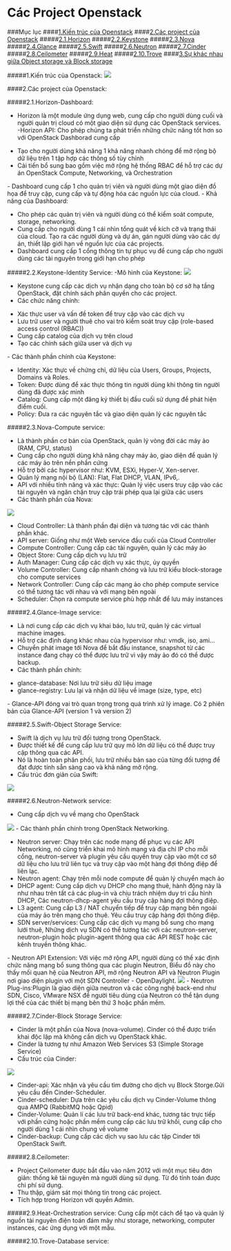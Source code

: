 # Các Project Openstack
###Mục lục
####[1.Kiến trúc của Openstack](#kientruc)
####[2.Các project của Openstack](#project)
#####[2.1.Horizon](#horizon)
#####[2.2.Keystone](#keystone)
#####[2.3.Nova](#nova)
#####[2.4.Glance](#glance)
#####[2.5.Swift](#swift)
#####[2.6.Neutron](#neutron)
#####[2.7.Cinder](#cinder)
#####[2.8.Ceilometer](#ceilometer)
#####[2.9.Heat](#heat)
#####[2.10.Trove](#trove)
####[3.Sự khác nhau giữa Object storage và Block storage](#khacnhau)

<a name="kientruc"></a>
#####1.Kiến trúc của Openstack:
<img src="http://docs.openstack.org/admin-guide/_images/openstack-arch-kilo-logical-v1.png">

<a name="project"></a>
####2.Các project của Openstack:

<a name="horizon"></a>
#####2.1.Horizon-Dashboard:
- Horizon là một module ứng dụng web, cung cấp cho người dùng cuối và người quản trị cloud có một giao diện sử dụng các OpenStack services.
-Horizon API: Cho phép chúng ta phát triển những chức năng tốt hơn so với OpenStack Dashborad cung cấp
<ul>
<li> Tạo cho người dùng khả năng 1 khả năng nhanh chóng để mở rộng bộ dữ liệu trên 1 tập hợp các thông số tùy chỉnh</li>
<li> Cải tiến bổ sung bao gồm việc mở rộng hệ thống RBAC để hỗ trợ các dự án OpenStack Compute, Networking, và Orchestration</li>
</ul>
- Dashboard cung cấp 1 cho quản trị viên và người dùng một giao diện đồ họa để truy cập, cung cấp và tự động hóa các nguồn lực của cloud.
- Khả năng của Dashboard:
<ul>
<li> Cho phép các quản trị viên và người dùng có thể kiểm soát compute, storage, networking.</li>
<li> Cung cấp cho người dùng 1 cái nhìn tổng quát về kích cỡ và trạng thái của cloud. Tạo ra các người dùng và dự án, gán người dùng vào các dự án, thiết lập giới hạn về nguồn lực của các projects.</li>
<li> Dashboard cung cấp 1 cổng thông tin tự phục vụ để cung cấp cho người dùng các tài nguyên trong giới hạn cho phép</li>
</ul>

<a name="keystone"></a>
#####2.2.Keystone-Identity Service:
-Mô hình của Keystone:
<img src="https://allthingsopendotcom.files.wordpress.com/2014/07/keystone.png">
- Keystone cung cấp các dịch vụ nhận dạng cho toàn bộ cơ sở hạ tầng OpenStack, đặt chính sách phân quyền cho các project.
- Các chức năng chính:
<ul>
<li> Xác thực user và vấn đề token để truy cập vào các dịch vụ</li>
<li> Lưu trữ user và người thuê cho vai trò kiểm soát truy cập (role-based access control (RBAC))</li>
<li> Cung cấp catalog của dịch vụ trên cloud</li>
<li> Tạo các chính sách giữa user và dịch vụ</li>
</ul>
- Các thành phần chính của Keystone:
<ul>
<li> Identity: Xác thực về chứng chỉ, dữ liệu của Users, Groups, Projects, Domains và Roles.</li>
<li> Token: Được dùng để xác thực thông tin người dùng khi thông tin người dùng đã được xác minh</li>
<li> Catalog: Cung cấp một đăng ký thiết bị đầu cuối sử dụng để phát hiện điểm cuối.</li>
<li> Policy: Đưa ra các nguyên tắc và giao diện quản lý các nguyên tắc</li>
</ul>

<a name="nova"></a>
#####2.3.Nova-Compute service:
- Là thành phần cơ bản của OpenStack, quản lý vòng đời các máy ảo (RAM, CPU, status)
- Cung cấp cho người dùng khả năng chạy máy ảo, giao diện để quản lý các máy ảo trên nền phần cứng
- Hỗ trợ bởi các hypervisor như: KVM, ESXi, Hyper-V, Xen-server.
- Quản lý mạng nội bộ (LAN): Flat, Flat DHCP, VLAN, IPv6,.
- API với nhiều tính năng và xác thực: Quản lý việc users truy cập vào các tài nguyên và ngăn chặn truy cập trái phép qua lại giữa các users
- Các thành phần của Nova:
<img src="http://docs.openstack.org/developer/nova/_images/Novadiagram.png">
<ul>
<li>Cloud Controller: Là thành phần đại diện và tương tác với các thành phần khác.</li>
<li>API server: Giống như một Web service đầu cuối của Cloud Controller</li>
<li>Compute Controller: Cung cấp các tài nguyên, quản lý các máy ảo</li>
<li>Object Store: Cung cấp dịch vụ lưu trữ</li>
<li>Auth Manager: Cung cấp các dịch vụ xác thực, ủy quyền</li>
<li>Volume Controller: Cung cấp nhanh chóng và lưu trữ kiểu block-storage cho compute services</li>
<li>Network Controller: Cung cấp các mạng ảo cho phép compute service có thể tương tác với nhau và với mạng bên ngoài</li>
<li>Scheduler: Chọn ra compute service phù hợp nhất để lưu máy instances</li>
</ul>

<a name="glance"></a>
#####2.4.Glance-Image service:
- Là nơi cung cấp các dịch vụ khai báo, lưu trữ, quản lý các virtual machine images.
- Hỗ trợ các định dạng khác nhau của hypervisor như: vmdk, iso, ami...
- Chuyển phát image tới Nova để bắt đầu instance, snapshot từ các instance đang chạy có thể được lưu trữ vì vậy máy ảo đó có thể được backup.
- Các thành phần chính:
<ul>
<li>glance-database: Nơi lưu trữ siêu dữ liệu image</li>
<li>glance-registry: Lưu lại và nhận dữ liệu về image (size, type, etc)</li>
</ul>
- Glance-API đóng vai trò quan trọng trong quá trình xử lý image. Có 2 phiên bản của Glance-API (version 1 và version 2)

<a name="swift"></a>
#####2.5.Swift-Object Storage Service:
- Swift là dịch vụ lưu trữ đối tượng trong OpenStack.
- Được thiết kế để cung cấp lưu trữ quy mô lớn dữ liệu có thể được truy cập thông qua các API.
- Nó là hoàn toàn phân phối, lưu trữ nhiều bản sao của từng đối tượng để đạt được tính sẵn sàng cao và khả năng mở rộng.
- Cấu trúc đơn giản của Swift:
<img src="http://i.imgur.com/9CrfyLK.png">


<a name="neutron"></a>
#####2.6.Neutron-Network service:
- Cung cấp dịch vụ về mạng cho OpenStack
<img src="http://i.imgur.com/hWTvdd9.png">
- Các thành phần chính trong OpenStack Networking.
<ul>
<li>Neutron server: Chạy trên các node mạng để phục vụ các API Networking, nó cũng triển khai mô hình mạng và địa chỉ IP cho mỗi cổng, neutron-server và plugin yêu cầu quyền truy cập vào một cơ sở dữ liệu cho lưu trữ liên tục và truy cập vào một hàng đợi thông điệp để liên lạc.</li>
<li>Neutron agent: Chạy trên mỗi node compute để quản lý chuyển mạch ảo</li>
<li>DHCP agent: Cung cấp dịch vụ DHCP cho mạng thuê, hành động này là như nhau trên tất cả các plug-in và chịu trách nhiệm duy trì cấu hình DHCP, Các neutron-dhcp-agent yêu cầu truy cập hàng đợi thông điệp.</li>
<li>L3 agent: Cung cấp L3 / NAT chuyển tiếp để truy cập mạng bên ngoài của máy ảo trên mạng cho thuê. Yêu cầu truy cập hàng đợi thông điệp.</li>
<li>SDN server/services: Cung cấp các dịch vụ mạng bổ sung cho mạng lưới thuê, Những dịch vụ SDN có thể tương tác với các neutron-server, neutron-plugin hoặc plugin-agent thông qua các API REST hoặc các kênh truyền thông khác.</li>
</ul>
- Neutron API Extension: Với việc mở rộng API, người dùng có thể xác định chức năng mạng bổ sung thông qua các plugin Neutron, Biểu đồ này cho thấy mối quan hệ của Neutron API, mở rộng Neutron API và Neutron Plugin nơi giao diện plugin với một SDN Controller - OpenDaylight.
<img src="http://i.imgur.com/opdT9Tr.jpg">
- Neutron Plug-ins:Plugin là giao diện giữa neutron và các công nghệ back-end như SDN, Cisco, VMware NSX để người tiêu dùng của Neutron có thể tận dụng lợi thế của các thiết bị mạng bên thứ 3 hoặc phần mềm.

<a name=""></a>
#####2.7.Cinder-Block Storage Service:
- Cinder là một phần của Nova (nova-volume). Cinder có thể được triển khai độc lập mà không cần dịch vụ OpenStack khác.
- Cinder là tương tự như Amazon Web Services S3 (Simple Storage Service)
- Cấu trúc của Cinder:
<img src="https://varchitectthoughts.files.wordpress.com/2013/11/screen-shot-2013-11-18-at-11-00-24-am.png">
<ul>
<li>Cinder-api: Xác nhận và yêu cầu tìm đường cho dịch vụ Block Storge.Gửi yêu cầu đến Cinder-Scheduler.</li>
<li>Cinder-scheduler: Dựa trên các yêu cầu dịch vụ Cinder-Volume thông qua AMPQ (RabbitMQ hoặc Qpid)</li>
<li>Cinder-Volume: Quản lí các lưu trữ back-end khác, tương tác trực tiếp với phần cứng hoặc phần mềm cung cấp các lưu trữ khối, cung cấp cho người dùng 1 cái nhìn chung về volume</li>
<li>Cinder-backup: Cung cấp các dịch vụ sao lưu các tập Cinder tới OpenStack Swift.</li>
</ul>

<a name="ceilometer"></a>
#####2.8.Ceilometer:
- Project Ceilometer được bắt đầu vào năm 2012 với một mục tiêu đơn giản: thống kê tài nguyên mà người dùng sử dụng. Từ đó tính toán được chi phí sử dụng.
- Thu thập, giám sát mọi thông tin trong các project.
- Tích hợp trong Horizon với quyền Admin.

<a name=""></a>
#####2.9.Heat-Orchestration service:
Cung cấp một cách để tạo và quản lý nguồn tài nguyên điện toán đám mây như storage, networking, computer instances, các ứng dụng với một mẫu.

<a name=""></a>
#####2.10.Trove-Database service:











